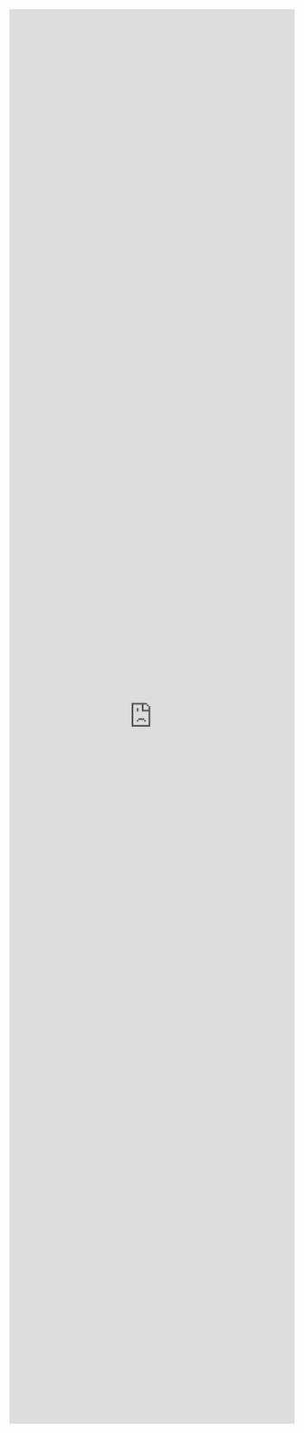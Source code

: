 <iframe width="100%" height="2500" frameborder="0"
  src="https://observablehq.com/embed/691f061675182fed?cell=*&api_key=ce4f8fc1a9bcd0821b2d14952b263c68f80bc284"></iframe>
